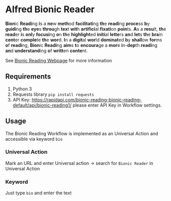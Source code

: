 # Alfred Bionic Reader

**Bion**ic **Readi**ng **i**s a **ne**w **meth**od **facilitati**ng **th**e **readi**ng **proce**ss **b**y **guidi**ng **th**e **eye**s **throu**gh **tex**t **wit**h **artifici**al **fixati**on **poin**ts. **A**s a **resu**lt, **th**e **read**er **i**s **onl**y **focusi**ng **o**n **th**e **highlight**ed **initi**al **lette**rs **an**d **let**s **th**e **bra**in **cent**er **comple**te **th**e **wor**d. **I**n a **digit**al **wor**ld **dominat**ed **b**y **shall**ow **for**ms **o**f **readi**ng, **Bion**ic **Readi**ng **aim**s **t**o **encoura**ge a **mor**e **i**n-**dep**th **readi**ng **an**d **understand**ing **o**f **writt**en **conte**nt.

See [Bionic Reading Webpage](https://bionic-reading.com/) for more information

## Requirements

1. Python 3
2. Requests library `pip install requests`
3. API Key: https://rapidapi.com/bionic-reading-bionic-reading-default/api/bionic-reading1/ please enter API Key in Workflow settings.

## Usage

The Bionic Reading Workflow is implemented as an Universal Action and accessible via keyword `bio`

### Universal Action

Mark an URL and enter Universal action  → search for `Bionic Reader` in Universal Action

### Keyword

Just type `bio` and enter the text
